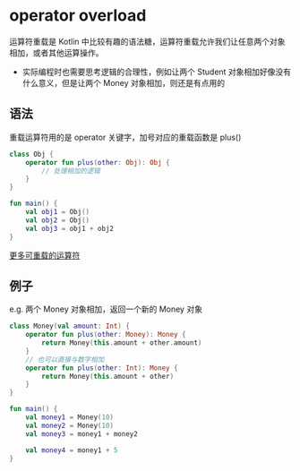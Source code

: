 # operator overload

运算符重载是 Kotlin 中比较有趣的语法糖，运算符重载允许我们让任意两个对象相加，或者其他运算操作。

- 实际编程时也需要思考逻辑的合理性，例如让两个 Student 对象相加好像没有什么意义，但是让两个 Money 对象相加，则还是有点用的

## 语法

重载运算符用的是 operator 关键字，加号对应的重载函数是 plus()

```kotlin
class Obj {
    operator fun plus(other: Obj): Obj {
        // 处理相加的逻辑
    }
}

fun main() {
    val obj1 = Obj()
    val obj2 = Obj()
    val obj3 = obj1 + obj2
}
```

[更多可重载的运算符](https://kotlinlang.org/docs/operator-overloading.html#equality-and-inequality-operators)

## 例子

e.g. 两个 Money 对象相加，返回一个新的 Money 对象

```kotlin
class Money(val amount: Int) {
    operator fun plus(other: Money): Money {
        return Money(this.amount + other.amount)
    }
    // 也可以直接与数字相加
    operator fun plus(other: Int): Money {
        return Money(this.amount + other)
    }
}

fun main() {
    val money1 = Money(10)
    val money2 = Money(10)
    val money3 = money1 + money2

    val money4 = money1 + 5
}
```
